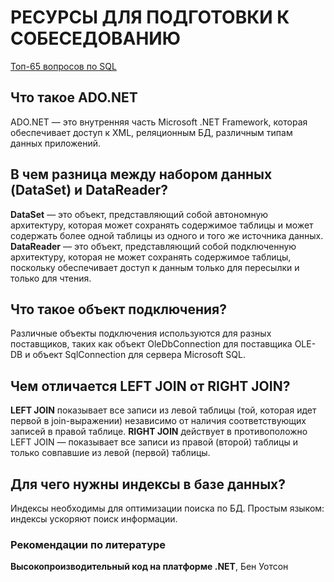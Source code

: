﻿# РЕСУРСЫ ДЛЯ ПОДГОТОВКИ К СОБЕСЕДОВАНИЮ 

[Топ-65 вопросов по SQL](https://habr.com/ru/company/otus/blog/461067/)

## Что такое ADO.NET
ADO.NET — это внутренняя часть Microsoft .NET Framework, которая обеспечивает доступ к XML, реляционным БД, различным типам данных приложений.

## В чем разница между набором данных (DataSet) и DataReader?
**DataSet** — это объект, представляющий собой автономную архитектуру, которая может сохранять содержимое таблицы и может содержать более одной таблицы из одного и того же источника данных.
**DataReader** — это объект, представляющий собой подключенную архитектуру, которая не может сохранять содержимое таблицы, поскольку обеспечивает доступ к данным только для пересылки и только для чтения.

## Что такое объект подключения?
Различные объекты подключения используются для разных поставщиков, таких как объект OleDbConnection для поставщика OLE-DB и объект SqlConnection для сервера Microsoft SQL.

## Чем отличается LEFT JOIN от RIGHT JOIN? 
**LEFT JOIN** показывает все записи из левой таблицы (той, которая идет первой в join-выражении) независимо от наличия соответствующих записей в правой таблице.
**RIGHT JOIN** действует в противоположно LEFT JOIN — показывает все записи из правой (второй) таблицы и только совпавшие из левой (первой) таблицы.

## Для чего нужны индексы в базе данных?
Индексы необходимы для оптимизации поиска по БД. Простым языком: индексы ускоряют поиск информации.

### Рекомендации по литературе
**Высокопроизводительный код на платформе .NET**, Бен Уотсон